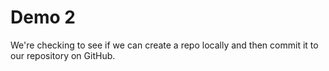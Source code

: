 # Demo 2

We're checking to see if we can create a repo locally and then commit it to our repository on GitHub.
